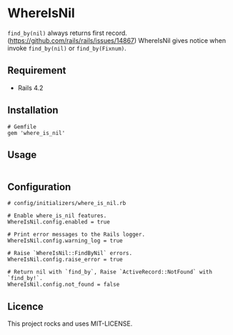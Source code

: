 # WhereIsNil

`find_by(nil)` always returns first record. (https://github.com/rails/rails/issues/14867)
WhereIsNil gives notice when invoke `find_by(nil)` or `find_by(Fixnum)`.

## Requirement

- Rails 4.2

## Installation

```
# Gemfile
gem 'where_is_nil'
```

## Usage

```

```

## Configuration

```
# config/initializers/where_is_nil.rb

# Enable where_is_nil features.
WhereIsNil.config.enabled = true

# Print error messages to the Rails logger.
WhereIsNil.config.warning_log = true

# Raise `WhereIsNil::FindByNil` errors.
WhereIsNil.config.raise_error = true

# Return nil with `find_by`, Raise `ActiveRecord::NotFound` with `find_by!`.
WhereIsNil.config.not_found = false
```

## Licence

This project rocks and uses MIT-LICENSE.
